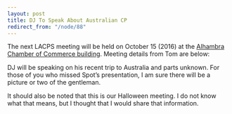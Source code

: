 ```yaml
---
layout: post
title: DJ To Speak About Australian CP
redirect_from: "/node/88"
---
```


<div class="field field-name-body field-type-text-with-summary field-label-hidden"><div class="field-items"><div class="field-item even"><p>The next LACPS meeting will be held on October 15 (2016) at the <a href="http://lacps.net/where-to-go" alt="" title="Where To Go">Alhambra Chamber of Commerce building</a>. Meeting details from Tom are below: </p>
<p>DJ will be speaking on his recent trip to Australia and parts unknown.  For those of you who missed Spot’s presentation, I am sure there will be a picture or two of the gentleman.</p>
<p>It should also be noted that this is our Halloween meeting.  I do not know what that means, but I thought that I would share that information.</p></div></div></div>
